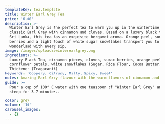 ```yaml
---
templateKey: tea.template
title: Winter Earl Grey Tea
price: '6.00'
description: >-
  Winter Earl Grey is the perfect tea to warm you up in the wintertime, blending
  classic Earl Grey with cinnamon and cloves. Based on a luxury black tea from
  Sri Lanka, this tea has an exquisite bergamot aroma. Orange peel, sumac
  berries and a light touch of white sugar snowflakes transport you to a winter
  wonderland with every sip.
image: /images/uploads/winterearlgrey.png
ingredients: >-
  Luxury Black Tea, cinnamon pieces, cloves, sumac berries, orange peel,
  cornflower petals, white snowflakes (Sugar, Rice Flour, Cocoa Butter,
  Thickener (Tragacanth)
keywords: 'Coppery, Citrusy, Malty, Spicy, Sweet'
notes: Amazing Earl Grey flavour with the warm flavors of cinnamon and cloves.
guide: >+
  Pour a cup of 100° C water with one teaspoon of "Winter Earl Grey" and let
  steep for 3-7 minutes..

color: grey
volume: '10'
carousel_images:
  - {}
---
```


